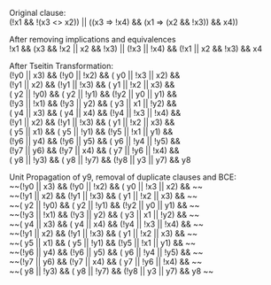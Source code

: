 Original clause: <br/>
(!x1 && !(x3 <> x2)) || ((x3 => !x4) && (x1 => (x2 && !x3)) && x4))

After removing implications and equivalences <br/>
!x1 && (x3 && !x2 || x2 && !x3) || (!x3 || !x4) && (!x1 || x2 && !x3) && x4

After Tseitin Transformation: <br/>
(!y0 ||  x3) && (!y0 || !x2) && ( y0 || !x3 ||  x2) && <br/>
(!y1 ||  x2) && (!y1 || !x3) && ( y1 || !x2 ||  x3) && <br/>
( y2 || !y0) && ( y2 || !y1) && (!y2 ||  y0 ||  y1) && <br/>
(!y3 || !x1) && (!y3 ||  y2) && ( y3 ||  x1 || !y2) && <br/>
( y4 ||  x3) && ( y4 ||  x4) && (!y4 || !x3 || !x4) && <br/>
(!y1 ||  x2) && (!y1 || !x3) && ( y1 || !x2 ||  x3) && <br/>
( y5 ||  x1) && ( y5 || !y1) && (!y5 || !x1 ||  y1) && <br/>
(!y6 ||  y4) && (!y6 ||  y5) && ( y6 || !y4 || !y5) && <br/>
(!y7 ||  y6) && (!y7 ||  x4) && ( y7 || !y6 || !x4) && <br/>
( y8 || !y3) && ( y8 || !y7) && (!y8 ||  y3 ||  y7) && y8 <br/>

Unit Propagation of y9, removal of duplicate clauses and BCE: <br/>
~~(!y0 ||  x3) && (!y0 || !x2) && ( y0 || !x3 ||  x2) && ~~ <br/>
~~(!y1 ||  x2) && (!y1 || !x3) && ( y1 || !x2 ||  x3) && ~~ <br/>
~~( y2 || !y0) && ( y2 || !y1) && (!y2 ||  y0 ||  y1) && ~~ <br/>
~~(!y3 || !x1) && (!y3 ||  y2) && ( y3 ||  x1 || !y2) && ~~ <br/>
~~( y4 ||  x3) && ( y4 ||  x4) && (!y4 || !x3 || !x4) && ~~ <br/>
~~(!y1 ||  x2) && (!y1 || !x3) && ( y1 || !x2 ||  x3) && ~~ <br/>
~~( y5 ||  x1) && ( y5 || !y1) && (!y5 || !x1 ||  y1) && ~~ <br/>
~~(!y6 ||  y4) && (!y6 ||  y5) && ( y6 || !y4 || !y5) && ~~ <br/>
~~(!y7 ||  y6) && (!y7 ||  x4) && ( y7 || !y6 || !x4) && ~~ <br/>
~~( y8 || !y3) && ( y8 || !y7) && (!y8 ||  y3 ||  y7) && y8 ~~ <br/>
